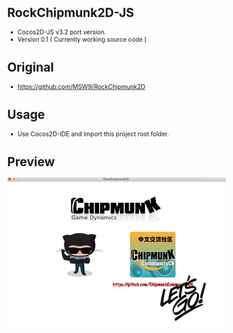 RockChipmunk2D-JS
=================
- Cocos2D-JS v3.2 port version.
- Version 0.1 ( Currently working source code )

# Original 
- https://github.com/MSW9/RockChipmunk2D

# Usage
- Use Cocos2D-IDE and Import this project root folder.

# Preview 
![](https://github.com/MSW9/RockChipmunk2D-JS/blob/master/snapshot/snapshot1.png)

